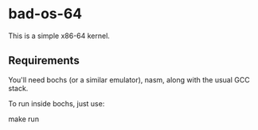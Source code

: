 bad-os-64
=========

This is a simple x86-64 kernel.

Requirements
------------
You'll need bochs (or a similar emulator), nasm, along with the usual GCC stack. 

To run inside bochs, just use:

  make run
  

